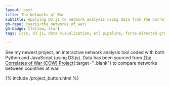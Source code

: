 ```yaml
---
layout: post
title: The Networks of War
subtitle: Applying D3.js to network analysis using data from The Correlates of War (COW) Project.
gh-repo: cyaris/the_networks_of_war/
gh-badge: [follow, star]
tags: [css, d3.js, data visualization, etl pipeline, force-directed graph, html, javascript, network analysis, pandas, pandasql, python, web development]

---
```


See my newest project, an interactive network analysis tool coded with both Python and JavaScript (using D3.js). Data has been sourced from [The Correlates of War (COW) Project](https://correlatesofwar.org/data-sets/COW-war){:target="_blank"} to compare networks between countries at war.

<style>

  .btn-group {
    width: 257.5px;
  }

</style>

{% include /project_button.html %}
